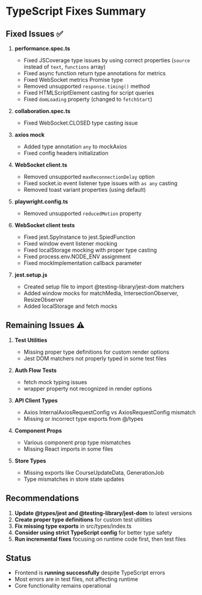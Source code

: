 # TypeScript Fixes Summary

## Fixed Issues ✅

1. **performance.spec.ts**
   - Fixed JSCoverage type issues by using correct properties (`source` instead of `text`, `functions` array)
   - Fixed async function return type annotations for metrics
   - Fixed WebSocket metrics Promise type
   - Removed unsupported `response.timing()` method
   - Fixed HTMLScriptElement casting for script queries
   - Fixed `domLoading` property (changed to `fetchStart`)

2. **collaboration.spec.ts**
   - Fixed WebSocket.CLOSED type casting issue

3. **axios mock**
   - Added type annotation `any` to mockAxios
   - Fixed config headers initialization

4. **WebSocket client.ts**
   - Removed unsupported `maxReconnectionDelay` option
   - Fixed socket.io event listener type issues with `as any` casting
   - Removed toast variant properties (using default)

5. **playwright.config.ts**
   - Removed unsupported `reducedMotion` property

6. **WebSocket client tests**
   - Fixed jest.SpyInstance to jest.SpiedFunction
   - Fixed window event listener mocking
   - Fixed localStorage mocking with proper type casting
   - Fixed process.env.NODE_ENV assignment
   - Fixed mockImplementation callback parameter

7. **jest.setup.js**
   - Created setup file to import @testing-library/jest-dom matchers
   - Added window mocks for matchMedia, IntersectionObserver, ResizeObserver
   - Added localStorage and fetch mocks

## Remaining Issues ⚠️

1. **Test Utilities**
   - Missing proper type definitions for custom render options
   - Jest DOM matchers not properly typed in some test files

2. **Auth Flow Tests**
   - fetch mock typing issues
   - wrapper property not recognized in render options

3. **API Client Types**
   - Axios InternalAxiosRequestConfig vs AxiosRequestConfig mismatch
   - Missing or incorrect type exports from @/types

4. **Component Props**
   - Various component prop type mismatches
   - Missing React imports in some files

5. **Store Types**
   - Missing exports like CourseUpdateData, GenerationJob
   - Type mismatches in store state updates

## Recommendations

1. **Update @types/jest and @testing-library/jest-dom** to latest versions
2. **Create proper type definitions** for custom test utilities
3. **Fix missing type exports** in src/types/index.ts
4. **Consider using strict TypeScript config** for better type safety
5. **Run incremental fixes** focusing on runtime code first, then test files

## Status

- Frontend is **running successfully** despite TypeScript errors
- Most errors are in test files, not affecting runtime
- Core functionality remains operational